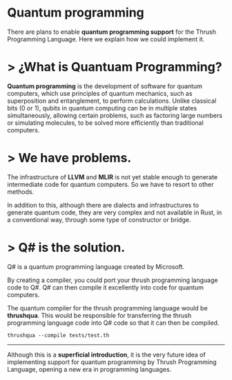 # Quantum programming

There are plans to enable **quantum programming support** for the Thrush Programming Language. Here we explain how we could implement it.

# > ¿What is Quantuam Programming?

**Quantum programming** is the development of software for quantum computers, which use principles of quantum mechanics, such as superposition and entanglement, to perform calculations. Unlike classical bits (0 or 1), qubits in quantum computing can be in multiple states simultaneously, allowing certain problems, such as factoring large numbers or simulating molecules, to be solved more efficiently than traditional computers.

# > We have problems.

The infrastructure of **LLVM** and **MLIR** is not yet stable enough to generate intermediate code for quantum computers. So we have to resort to other methods.

In addition to this, although there are dialects and infrastructures to generate quantum code, they are very complex and not available in Rust, in a conventional way, through some type of constructor or bridge.

# > Q# is the solution.

Q# is a quantum programming language created by Microsoft. 

By creating a compiler, you could port your thrush programming language code to Q#. Q# can then compile it excellently into code for quantum computers.

The quantum compiler for the thrush programming language would be **thrushqua**. This would be responsible for transferring the thrush programming language code into Q# code so that it can then be compiled.

`thrushqua --compile tests/test.th`

------------

Although this is a **superficial introduction**, it is the very future idea of ​​implementing support for quantum programming by Thrush Programming Language, opening a new era in programming languages.
